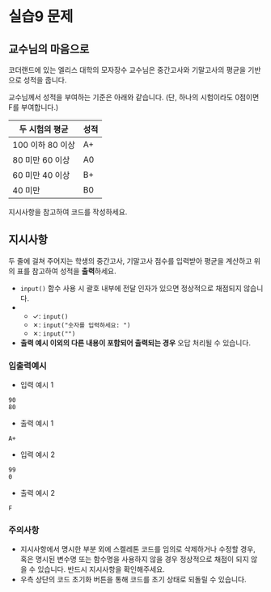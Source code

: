 # 실습9 문제
## 교수님의 마음으로
코더랜드에 있는 엘리스 대학의 모자장수 교수님은 중간고사와 기말고사의 평균을 기반으로 성적을 줍니다.

교수님께서 성적을 부여하는 기준은 아래와 같습니다. (단, 하나의 시험이라도 0점이면 F를 부여합니다.)

| 두 시험의 평균 | 성적 |
| --- | --- |
| 100 이하 80 이상 | A+ |
| 80 미만 60 이상 | A0 |
| 60 미만 40 이상 | B+ |
| 40 미만 | B0 |

지시사항을 참고하여 코드를 작성하세요.

## 지시사항

두 줄에 걸쳐 주어지는 학생의 중간고사, 기말고사 점수를 입력받아 평균을 계산하고 위의 표를 참고하여 성적을 **출력**하세요.

- `input()` 함수 사용 시 괄호 내부에 전달 인자가 있으면 정상적으로 채점되지 않습니다.
- 
    - ✓: `input()`
    - ✗: `input("숫자를 입력하세요: ")`
    - ✗: `input("")`
- **출력 예시 이외의 다른 내용이 포함되어 출력되는 경우** 오답 처리될 수 있습니다.

### 입출력예시

- 입력 예시 1

```
90
80
```

- 출력 예시 1

```
A+
```

- 입력 예시 2

```
99
0
```

- 출력 예시 2

```
F
```

### 주의사항

- 지시사항에서 명시한 부분 외에 스켈레톤 코드를 임의로 삭제하거나 수정할 경우, 혹은 명시된 변수명 또는 함수명을 사용하지 않을 경우 정상적으로 채점이 되지 않을 수 있습니다. 반드시 지시사항을 확인해주세요.
- 우측 상단의 코드 초기화 버튼을 통해 코드를 초기 상태로 되돌릴 수 있습니다.